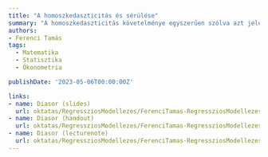 ```yaml
---
title: "A homoszkedaszticitás és sérülése"
summary: "A homoszkedaszticitás követelménye egyszerűen szólva azt jelenti, hogy a hibák szórása legyen állandó. Elsőként megnézzük ennek a pontos definícióját, tartalmát és jelentőségét, különös tekintettel arra, hogy a sérülése esetén milyen problémák jelennek meg egy regressziós modellben, majd áttérünk a második nagy kérdéskörre: arra, hogy hogyan lehet detektálni ezt a jelenséget. A tesztelés kérdései után pedig, harmadik témaként megbeszéljük, hogy a homoszkedaszticitás sérülését hogyan lehet kezelni, mit tehetünk, ha egy regressziós modellben ha fellépne ez a jelenség."
authors:
- Ferenci Tamás
tags:
  - Matematika
  - Statisztika
  - Ökonometria

publishDate: '2023-05-06T00:00:00Z'

links:
- name: Diasor (slides)
  url: oktatas/RegressziosModellezes/FerenciTamas-RegressziosModellezes-AHomoszkedaszticitasEsSerulese-slides.pdf
- name: Diasor (handout)
  url: oktatas/RegressziosModellezes/FerenciTamas-RegressziosModellezes-AHomoszkedaszticitasEsSerulese-handout.pdf
- name: Diasor (lecturenote)
  url: oktatas/RegressziosModellezes/FerenciTamas-RegressziosModellezes-AHomoszkedaszticitasEsSerulese-lecturenote.pdf
---
```

